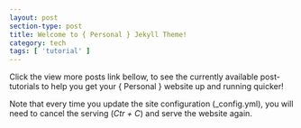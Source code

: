 ```yaml
---
layout: post
section-type: post
title: Welcome to { Personal } Jekyll Theme!
category: tech
tags: [ 'tutorial' ]
---
```


Click the view more posts link bellow, to see the currently available post-tutorials to help you get your { Personal } website up and running quicker!

Note that every time you update the site configuration (\_config.yml), you will need
to cancel the serving (*Ctr + C*) and serve the website again.